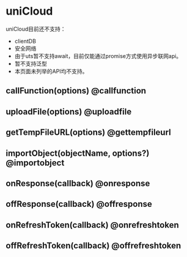 # uniCloud

uniCloud目前还不支持：

- clientDB
- 安全网络
- 由于uts暂不支持await，目前仅能通过promise方式使用异步联网api。
- 暂不支持泛型
- 本页面未列举的API均不支持。

<!-- UTSUNICLOUDAPIJSON.uniCloud_props.description -->

<!-- UTSUNICLOUDAPIJSON.uniCloud_props.param -->

<!-- UTSUNICLOUDAPIJSON.uniCloud_props.returnValue -->

<!-- UTSUNICLOUDAPIJSON.uniCloud_props.compatibility -->

<!-- UTSUNICLOUDAPIJSON.uniCloud_props.tutorial -->

## callFunction(options) @callfunction

<!-- UTSUNICLOUDAPIJSON.callFunction.description -->

<!-- UTSUNICLOUDAPIJSON.callFunction.param -->

<!-- UTSUNICLOUDAPIJSON.callFunction.returnValue -->

<!-- UTSUNICLOUDAPIJSON.callFunction.compatibility -->

<!-- UTSUNICLOUDAPIJSON.callFunction.tutorial -->

## uploadFile(options) @uploadfile

<!-- UTSUNICLOUDAPIJSON.uploadFile.description -->

<!-- UTSUNICLOUDAPIJSON.uploadFile.param -->

<!-- UTSUNICLOUDAPIJSON.uploadFile.returnValue -->

<!-- UTSUNICLOUDAPIJSON.uploadFile.compatibility -->

<!-- UTSUNICLOUDAPIJSON.uploadFile.tutorial -->

## getTempFileURL(options) @gettempfileurl

<!-- UTSUNICLOUDAPIJSON.getTempFileURL.description -->

<!-- UTSUNICLOUDAPIJSON.getTempFileURL.param -->

<!-- UTSUNICLOUDAPIJSON.getTempFileURL.returnValue -->

<!-- UTSUNICLOUDAPIJSON.getTempFileURL.compatibility -->

<!-- UTSUNICLOUDAPIJSON.getTempFileURL.tutorial -->

## importObject(objectName, options?) @importobject

<!-- UTSUNICLOUDAPIJSON.importObject.description -->

<!-- UTSUNICLOUDAPIJSON.importObject.param -->

<!-- UTSUNICLOUDAPIJSON.importObject.returnValue -->

<!-- UTSUNICLOUDAPIJSON.importObject.compatibility -->

<!-- UTSUNICLOUDAPIJSON.importObject.tutorial -->

## onResponse(callback) @onresponse

<!-- UTSUNICLOUDAPIJSON.onResponse.description -->

<!-- UTSUNICLOUDAPIJSON.onResponse.param -->

<!-- UTSUNICLOUDAPIJSON.onResponse.returnValue -->

<!-- UTSUNICLOUDAPIJSON.onResponse.compatibility -->

<!-- UTSUNICLOUDAPIJSON.onResponse.tutorial -->

## offResponse(callback) @offresponse

<!-- UTSUNICLOUDAPIJSON.offResponse.description -->

<!-- UTSUNICLOUDAPIJSON.offResponse.param -->

<!-- UTSUNICLOUDAPIJSON.offResponse.returnValue -->

<!-- UTSUNICLOUDAPIJSON.offResponse.compatibility -->

<!-- UTSUNICLOUDAPIJSON.offResponse.tutorial -->

## onRefreshToken(callback) @onrefreshtoken

<!-- UTSUNICLOUDAPIJSON.onRefreshToken.description -->

<!-- UTSUNICLOUDAPIJSON.onRefreshToken.param -->

<!-- UTSUNICLOUDAPIJSON.onRefreshToken.returnValue -->

<!-- UTSUNICLOUDAPIJSON.onRefreshToken.compatibility -->

<!-- UTSUNICLOUDAPIJSON.onRefreshToken.tutorial -->

## offRefreshToken(callback) @offrefreshtoken

<!-- UTSUNICLOUDAPIJSON.offRefreshToken.description -->

<!-- UTSUNICLOUDAPIJSON.offRefreshToken.param -->

<!-- UTSUNICLOUDAPIJSON.offRefreshToken.returnValue -->

<!-- UTSUNICLOUDAPIJSON.offRefreshToken.compatibility -->

<!-- UTSUNICLOUDAPIJSON.offRefreshToken.tutorial -->